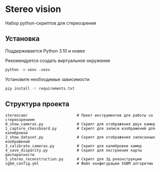 # Stereo vision

Набор python-скриптов для стереозрения

## Установка
Поддерживается Python 3.10 и новее

Рекомендуется создать виртуальное окружение
```bash
python -m venv .vevv
```

Установите необходимые зависимости
```bash
pip install -r requirements.txt
```

## Структура проекта
    stereocam/                      # Пакет инструментов для работы со стереозрением
    0_show_cameras.py               # Скрипт для отображения двух камер
    1_capture_chessboard.py         # Скрипт для записи изображений для калибровки
    2_show_dataset.py               # Скрипт для отображения записанных изображений
    3_calibrate_cameras.py          # Скрипт для калибровки камер
    4_save_disparity.py             # Скрипт для построения карты диспаратности
    5_stereo_reconstruction.py      # Скрипт для 3д реконструкции
    sgbm_config.yml                 # Файл конфигурации SGBM алгоритма
